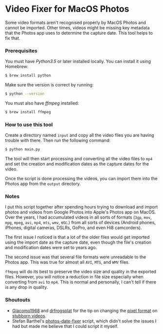 # Video Fixer for MacOS Photos 
Some video formats aren't recognised properly by MacOS Photos and cannot be imported. Other times, videos might be missing key metadata that the Photos app uses to determine the capture date. This tool helps to fix that.

### Prerequisites
You must have *Python3.5* or later installed locally. You can install it using Homebrew:

```sh
$ brew install python
```

Make sure the version is correct by running:
```sh
$ python --version
```

You must also have *ffmpeg* installed:
```sh
$ brew install ffmpeg
```

### How to use this tool
Create a directory named `input` and copy all the video files you are having trouble with there. Then run the following command:

```sh
$ python main.py
```

The tool will then start processing and converting all the video files to `mp4` and set the creation and modification dates as the capture dates for the video. 

Once the script is done processing the videos, you can import them into the Photos app from the `output` directory.

### Notes
I put this script together after spending hours trying to download and import photos and videos from Google Photos into Apple's Photos app on MacOS. Over the years, I had accumulated videos in all sorts of formats (`3gp`, `mov`, `mpg`, `mpeg`, `avi`, `mp4`, `mts`, `wmv`, etc.) from all sorts of devices (Android phones, iPhones, digital cameras, DSLRs, GoPro, and even Hi8 camcorders).

The first issue I noticed is that a lot of the older files would get imported using the import date as the capture date, even though the file's creation and modification dates were set to years ago.

The second issue was that several file formats were unreadable to the Photos app. This was true for almost all `AVI`, `MTS`, and `WMV` files.

`ffmpeg` will do its best to preserve the video size and quality in the exported files. However, you will notice a reduction in file size especially when converting from `avi` to `mp4`. This is normal and personally, I can't tell if there is any drop in quality.

### Shoutouts
- [Giacomo1968](https://superuser.com/users/167207/giacomo1968) and [drfrogsplat](https://apple.stackexchange.com/users/1587/drfrogsplat) for the tip on changing the [pixel format](https://superuser.com/questions/820134/why-cant-quicktime-play-a-movie-file-encoded-by-ffmpeg) on [stubborn videos](https://apple.stackexchange.com/questions/166553/why-wont-video-from-ffmpeg-show-in-quicktime-imovie-or-quick-preview).
- Stefan Barthel's [photos-date-fixer](https://github.com/brtx/photos-date-fixer) script, which didn't solve the issues I had but made me believe that I could script it myself.